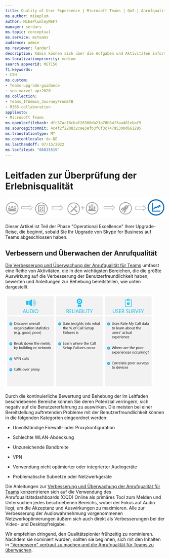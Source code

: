 ```yaml
---
title: Quality of User Experience | Microsoft Teams | QoS-| Anrufqualität
ms.author: mikeplum
author: MikePlumleyMSFT
manager: serdars
ms.topic: conceptual
ms.service: msteams
audience: admin
ms.reviewer: landerl
description: Admin können sich über die Aufgaben und Aktivitäten informieren, die für die Überwachung der Qualität und Nutzung von Microsoft Teams erforderlich sind.
ms.localizationpriority: medium
search.appverid: MET150
f1.keywords:
- CSH
ms.custom:
- Teams-upgrade-guidance
- seo-marvel-apr2020
ms.collection:
- Teams_ITAdmin_JourneyFromSfB
- M365-collaboration
appliesto:
- Microsoft Teams
ms.openlocfilehash: dfc37ac16cbaf26380da21b78b84f3aa481ebaf5
ms.sourcegitcommit: 4c4f2f220832cae3efb3f6f3c74795300d661295
ms.translationtype: MT
ms.contentlocale: de-DE
ms.lasthandoff: 07/15/2022
ms.locfileid: "66825519"
---
```

# <a name="quality-of-experience-review-guide"></a>Leitfaden zur Überprüfung der Erlebnisqualität

![Diagramm, das die Stufe "Operational Excellence" der Upgrade-Reise hervorhebt.](media/upgrade-banner-op-excellence.png "Phasen der Upgradephase mit Schwerpunkt auf der Stufe &quot;Operational Excellence&quot;")

Dieser Artikel ist Teil der Phase "Operational Excellence" Ihrer Upgrade-Reise, die beginnt, sobald Sie Ihr Upgrade von Skype for Business auf Teams abgeschlossen haben.

## <a name="improve-and-monitor-call-quality"></a>Verbessern und Überwachen der Anrufqualität

[Die Verbesserung und Überwachung der Anrufqualität für Teams](monitor-call-quality-qos.md) umfasst eine Reihe von Aktivitäten, die In den wichtigsten Bereichen, die die größte Auswirkung auf die Verbesserung der Benutzerfreundlichkeit haben, bewerten und Anleitungen zur Behebung bereitstellen, wie unten dargestellt.

![Abbildung der wichtigsten Bereiche, die während einer Überprüfung untersucht werden sollen.](media/plan-my-service-management-image2.png "Die wichtigsten Bereiche, die während einer Quality of Experience Review untersucht werden sollten: Audio, Zuverlässigkeit und Benutzerumfrageergebnisse.")

Durch die kontinuierliche Bewertung und Behebung der im Leitfaden beschriebenen Bereiche können Sie deren Potenzial verringern, sich negativ auf die Benutzererfahrung zu auswirken. Die meisten bei einer Bereitstellung auftretenden Probleme mit der Benutzerfreundlichkeit können in die folgenden Kategorien eingeordnet werden:

- Unvollständige Firewall- oder Proxykonfiguration

- Schlechte WLAN-Abdeckung

- Unzureichende Bandbreite

- VPN

- Verwendung nicht optimierter oder integrierter Audiogeräte

- Problematische Subnetze oder Netzwerkgeräte

Die Anleitungen zur [Verbesserung und Überwachung der Anrufqualität für Teams](monitor-call-quality-qos.md) konzentrieren sich auf die Verwendung des Anrufqualitätsdashboards (CQD) Online als primäres Tool zum Melden und Untersuchen jedes beschriebenen Bereichs, wobei der Fokus auf Audio liegt, um die Akzeptanz und Auswirkungen zu maximieren. Alle zur Verbesserung der Audiowahrnehmung vorgenommenen Netzwerkoptimierungen äußern sich auch direkt als Verbesserungen bei der Video- und Desktopfreigabe.

Wir empfehlen dringend, den Qualitätspionier frühzeitig zu nominieren. Nachdem sie nominiert wurden, sollten sie beginnen, sich mit den Inhalten in ["Verbessern" vertraut zu machen und die Anrufqualität für Teams zu überwachen](monitor-call-quality-qos.md).

<!--ENDOFSECTION-->
